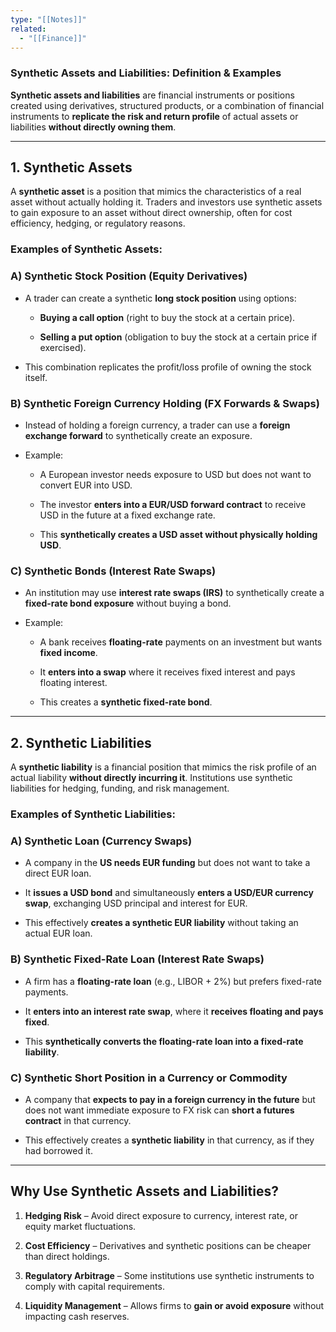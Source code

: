 ```yaml
---
type: "[[Notes]]"
related:
  - "[[Finance]]"
---
```


### **Synthetic Assets and Liabilities: Definition & Examples**

**Synthetic assets and liabilities** are financial instruments or positions created using derivatives, structured products, or a combination of financial instruments to **replicate the risk and return profile** of actual assets or liabilities **without directly owning them**.

---

## **1. Synthetic Assets**

A **synthetic asset** is a position that mimics the characteristics of a real asset without actually holding it. Traders and investors use synthetic assets to gain exposure to an asset without direct ownership, often for cost efficiency, hedging, or regulatory reasons.

### **Examples of Synthetic Assets:**

### **A) Synthetic Stock Position (Equity Derivatives)**

- A trader can create a synthetic **long stock position** using options:
    
    - **Buying a call option** (right to buy the stock at a certain price).
        
    - **Selling a put option** (obligation to buy the stock at a certain price if exercised).
        
- This combination replicates the profit/loss profile of owning the stock itself.
    

### **B) Synthetic Foreign Currency Holding (FX Forwards & Swaps)**

- Instead of holding a foreign currency, a trader can use a **foreign exchange forward** to synthetically create an exposure.
    
- Example:
    
    - A European investor needs exposure to USD but does not want to convert EUR into USD.
        
    - The investor **enters into a EUR/USD forward contract** to receive USD in the future at a fixed exchange rate.
        
    - This **synthetically creates a USD asset without physically holding USD**.
        

### **C) Synthetic Bonds (Interest Rate Swaps)**

- An institution may use **interest rate swaps (IRS)** to synthetically create a **fixed-rate bond exposure** without buying a bond.
    
- Example:
    
    - A bank receives **floating-rate** payments on an investment but wants **fixed income**.
        
    - It **enters into a swap** where it receives fixed interest and pays floating interest.
        
    - This creates a **synthetic fixed-rate bond**.
        

---

## **2. Synthetic Liabilities**

A **synthetic liability** is a financial position that mimics the risk profile of an actual liability **without directly incurring it**. Institutions use synthetic liabilities for hedging, funding, and risk management.

### **Examples of Synthetic Liabilities:**

### **A) Synthetic Loan (Currency Swaps)**

- A company in the **US needs EUR funding** but does not want to take a direct EUR loan.
    
- It **issues a USD bond** and simultaneously **enters a USD/EUR currency swap**, exchanging USD principal and interest for EUR.
    
- This effectively **creates a synthetic EUR liability** without taking an actual EUR loan.
    

### **B) Synthetic Fixed-Rate Loan (Interest Rate Swaps)**

- A firm has a **floating-rate loan** (e.g., LIBOR + 2%) but prefers fixed-rate payments.
    
- It **enters into an interest rate swap**, where it **receives floating and pays fixed**.
    
- This **synthetically converts the floating-rate loan into a fixed-rate liability**.
    

### **C) Synthetic Short Position in a Currency or Commodity**

- A company that **expects to pay in a foreign currency in the future** but does not want immediate exposure to FX risk can **short a futures contract** in that currency.
    
- This effectively creates a **synthetic liability** in that currency, as if they had borrowed it.
    

---

## **Why Use Synthetic Assets and Liabilities?**

1. **Hedging Risk** – Avoid direct exposure to currency, interest rate, or equity market fluctuations.
    
2. **Cost Efficiency** – Derivatives and synthetic positions can be cheaper than direct holdings.
    
3. **Regulatory Arbitrage** – Some institutions use synthetic instruments to comply with capital requirements.
    
4. **Liquidity Management** – Allows firms to **gain or avoid exposure** without impacting cash reserves.